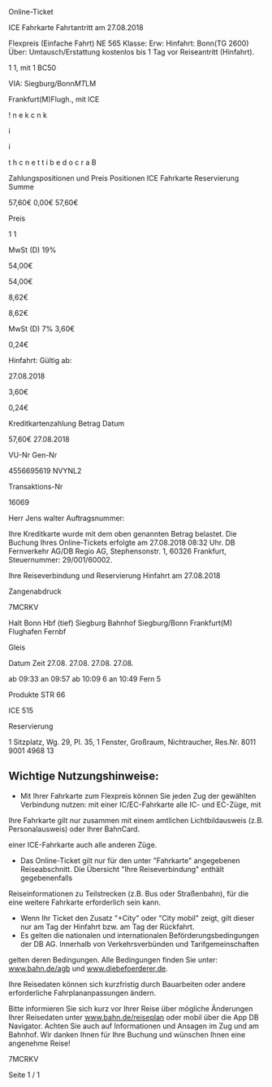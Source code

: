 Online-Ticket

ICE Fahrkarte
Fahrtantritt am 27.08.2018

Flexpreis (Einfache Fahrt)
NE 565
Klasse:
Erw:
Hinfahrt: Bonn(TG 2600)
Über:
Umtausch/Erstattung kostenlos bis 1 Tag vor Reiseantritt (Hinfahrt).

1
1, mit 1 BC50

VIA: Siegburg/Bonn*MT*LM

 Frankfurt(M)Flugh., mit ICE

!
n
e
k
c
n
k

i

i

t
h
c
n
e
t
t
i
b
e
d
o
c
r
a
B

Zahlungspositionen und Preis
Positionen
ICE Fahrkarte
Reservierung
Summe

57,60€
0,00€
57,60€

Preis

1
1

MwSt (D) 19%

54,00€

54,00€

8,62€

8,62€

MwSt (D) 7%
3,60€

0,24€

Hinfahrt:
Gültig ab:

27.08.2018

3,60€

0,24€

Kreditkartenzahlung
Betrag
Datum

57,60€
27.08.2018

VU-Nr
Gen-Nr

4556695619
NVYNL2

Transaktions-Nr

16069

Herr  Jens walter
Auftragsnummer:

Ihre Kreditkarte wurde mit dem oben genannten Betrag belastet. Die Buchung Ihres
Online-Tickets erfolgte am 27.08.2018 08:32 Uhr. DB Fernverkehr AG/DB Regio AG,
Stephensonstr. 1, 60326 Frankfurt, Steuernummer: 29/001/60002.

Ihre Reiseverbindung und Reservierung Hinfahrt am 27.08.2018

Zangenabdruck

7MCRKV

Halt
Bonn Hbf (tief)
Siegburg Bahnhof
Siegburg/Bonn
Frankfurt(M) Flughafen Fernbf

Gleis

Datum Zeit
27.08.
27.08.
27.08.
27.08.

ab 09:33
an 09:57
ab 10:09 6
an 10:49 Fern 5

Produkte
STR 66

ICE 515

Reservierung

1 Sitzplatz, Wg. 29, Pl. 35, 1 Fenster, Großraum,
Nichtraucher, Res.Nr. 8011 9001 4968 13

Wichtige Nutzungshinweise:
-
- Mit Ihrer Fahrkarte zum Flexpreis können Sie jeden Zug der gewählten Verbindung nutzen: mit einer IC/EC-Fahrkarte alle IC- und EC-Züge, mit

Ihre Fahrkarte gilt nur zusammen mit einem amtlichen Lichtbildausweis (z.B. Personalausweis) oder Ihrer BahnCard.

einer ICE-Fahrkarte auch alle anderen Züge.

- Das Online-Ticket gilt nur für den unter "Fahrkarte" angegebenen Reiseabschnitt. Die Übersicht "Ihre Reiseverbindung" enthält gegebenenfalls

Reiseinformationen zu Teilstrecken (z.B. Bus oder Straßenbahn), für die eine weitere Fahrkarte erforderlich sein kann.
- Wenn Ihr Ticket den Zusatz "+City" oder "City mobil" zeigt, gilt dieser nur am Tag der Hinfahrt bzw. am Tag der Rückfahrt.
- Es gelten die nationalen und internationalen Beförderungsbedingungen der DB AG. Innerhalb von Verkehrsverbünden und Tarifgemeinschaften

gelten deren Bedingungen. Alle Bedingungen finden Sie unter: www.bahn.de/agb und www.diebefoerderer.de.

Ihre Reisedaten können sich kurzfristig durch Bauarbeiten oder andere erforderliche Fahrplananpassungen ändern.

Bitte informieren Sie sich kurz vor Ihrer Reise über mögliche Änderungen Ihrer Reisedaten unter www.bahn.de/reiseplan oder mobil über die
App DB Navigator. Achten Sie auch auf Informationen und Ansagen im Zug und am Bahnhof. Wir danken Ihnen für Ihre Buchung und wünschen
Ihnen eine angenehme Reise!

7MCRKV

Seite 1 / 1


